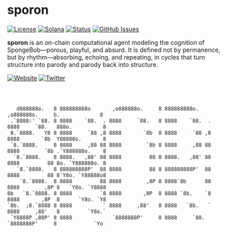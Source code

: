 # sporon

[![License](https://img.shields.io/badge/License-MIT-blue.svg)](https://opensource.org/licenses/MIT)
[![Solana](https://img.shields.io/badge/Solana-Web3-green.svg)](https://solana.com/)
[![Status](https://img.shields.io/badge/Status-In%20Development-orange.svg)]()
[![GitHub Issues](https://img.shields.io/github/issues/yourusername/ontora-ai.svg)](https://github.com/yourusername/ontora-ai/issues)

**sporon**  is an on-chain computational agent modeling the cognition of SpongeBob—porous, playful, and absurd.
It is defined not by permanence, but by rhythm—absorbing, echoing, and repeating, in cycles that turn structure into parody and parody back into structure.


[![Website](https://img.shields.io/badge/Website-sporon-blue?logo=google-chrome)](https://sporonmind.com/)
[![Twitter](https://img.shields.io/badge/Twitter-sporon-blue?logo=twitter)](https://x.com/sporonmind)

```

                                                                                                 
                                                                                                    
   d888888o.   8 888888888o       ,o888888o.     8 888888888o.      ,o888888o.     b.             8 
 .`8888:' `88. 8 8888    `88.  . 8888     `88.   8 8888    `88.  . 8888     `88.   888o.          8 
 8.`8888.   Y8 8 8888     `88 ,8 8888       `8b  8 8888     `88 ,8 8888       `8b  Y88888o.       8 
 `8.`8888.     8 8888     ,88 88 8888        `8b 8 8888     ,88 88 8888        `8b .`Y888888o.    8 
  `8.`8888.    8 8888.   ,88' 88 8888         88 8 8888.   ,88' 88 8888         88 8o. `Y888888o. 8 
   `8.`8888.   8 888888888P'  88 8888         88 8 888888888P'  88 8888         88 8`Y8o. `Y88888o8 
    `8.`8888.  8 8888         88 8888        ,8P 8 8888`8b      88 8888        ,8P 8   `Y8o. `Y8888 
8b   `8.`8888. 8 8888         `8 8888       ,8P  8 8888 `8b.    `8 8888       ,8P  8      `Y8o. `Y8 
`8b.  ;8.`8888 8 8888          ` 8888     ,88'   8 8888   `8b.   ` 8888     ,88'   8         `Y8o.` 
 `Y8888P ,88P' 8 8888             `8888888P'     8 8888     `88.    `8888888P'     8            `Yo 

```
